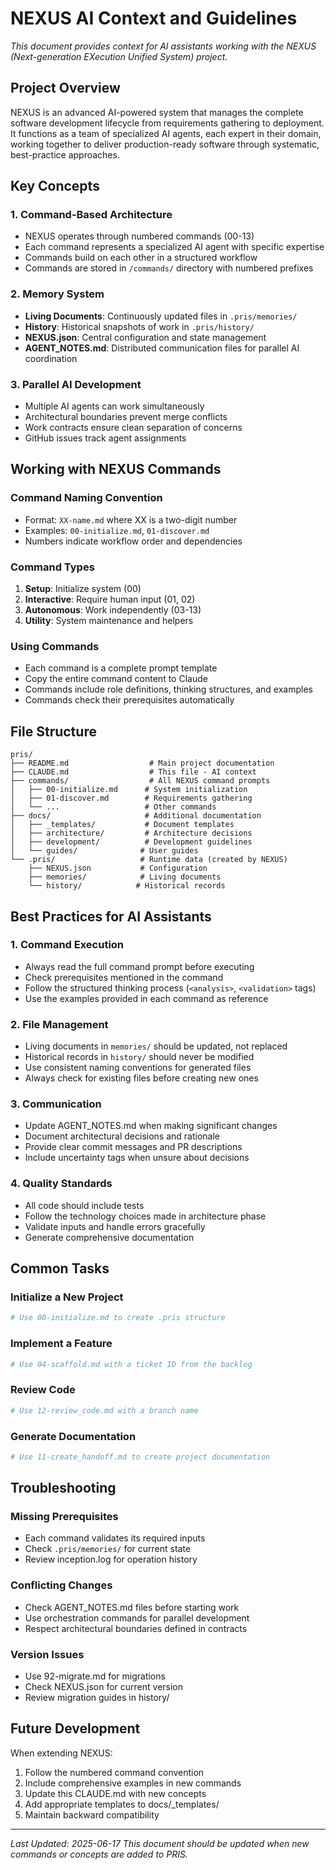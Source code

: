 # NEXUS AI Context and Guidelines

*This document provides context for AI assistants working with the NEXUS (Next-generation EXecution Unified System) project.*

## Project Overview

NEXUS is an advanced AI-powered system that manages the complete software development lifecycle from requirements gathering to deployment. It functions as a team of specialized AI agents, each expert in their domain, working together to deliver production-ready software through systematic, best-practice approaches.

## Key Concepts

### 1. Command-Based Architecture
- NEXUS operates through numbered commands (00-13)
- Each command represents a specialized AI agent with specific expertise
- Commands build on each other in a structured workflow
- Commands are stored in `/commands/` directory with numbered prefixes

### 2. Memory System
- **Living Documents**: Continuously updated files in `.pris/memories/`
- **History**: Historical snapshots of work in `.pris/history/`
- **NEXUS.json**: Central configuration and state management
- **AGENT_NOTES.md**: Distributed communication files for parallel AI coordination

### 3. Parallel AI Development
- Multiple AI agents can work simultaneously
- Architectural boundaries prevent merge conflicts
- Work contracts ensure clean separation of concerns
- GitHub issues track agent assignments

## Working with NEXUS Commands

### Command Naming Convention
- Format: `XX-name.md` where XX is a two-digit number
- Examples: `00-initialize.md`, `01-discover.md`
- Numbers indicate workflow order and dependencies

### Command Types
1. **Setup**: Initialize system (00)
2. **Interactive**: Require human input (01, 02)
3. **Autonomous**: Work independently (03-13)
4. **Utility**: System maintenance and helpers

### Using Commands
- Each command is a complete prompt template
- Copy the entire command content to Claude
- Commands include role definitions, thinking structures, and examples
- Commands check their prerequisites automatically

## File Structure

```
pris/
├── README.md                  # Main project documentation
├── CLAUDE.md                  # This file - AI context
├── commands/                  # All NEXUS command prompts
│   ├── 00-initialize.md      # System initialization
│   ├── 01-discover.md        # Requirements gathering
│   └── ...                   # Other commands
├── docs/                     # Additional documentation
│   ├── _templates/           # Document templates
│   ├── architecture/         # Architecture decisions
│   ├── development/          # Development guidelines
│   └── guides/              # User guides
└── .pris/                   # Runtime data (created by NEXUS)
    ├── NEXUS.json           # Configuration
    ├── memories/            # Living documents
    └── history/            # Historical records
```

## Best Practices for AI Assistants

### 1. Command Execution
- Always read the full command prompt before executing
- Check prerequisites mentioned in the command
- Follow the structured thinking process (`<analysis>`, `<validation>` tags)
- Use the examples provided in each command as reference

### 2. File Management
- Living documents in `memories/` should be updated, not replaced
- Historical records in `history/` should never be modified
- Use consistent naming conventions for generated files
- Always check for existing files before creating new ones

### 3. Communication
- Update AGENT_NOTES.md when making significant changes
- Document architectural decisions and rationale
- Provide clear commit messages and PR descriptions
- Include uncertainty tags when unsure about decisions

### 4. Quality Standards
- All code should include tests
- Follow the technology choices made in architecture phase
- Validate inputs and handle errors gracefully
- Generate comprehensive documentation

## Common Tasks

### Initialize a New Project
```bash
# Use 00-initialize.md to create .pris structure
```

### Implement a Feature
```bash
# Use 04-scaffold.md with a ticket ID from the backlog
```

### Review Code
```bash
# Use 12-review_code.md with a branch name
```

### Generate Documentation
```bash
# Use 11-create_handoff.md to create project documentation
```

## Troubleshooting

### Missing Prerequisites
- Each command validates its required inputs
- Check `.pris/memories/` for current state
- Review inception.log for operation history

### Conflicting Changes
- Check AGENT_NOTES.md files before starting work
- Use orchestration commands for parallel development
- Respect architectural boundaries defined in contracts

### Version Issues
- Use 92-migrate.md for migrations
- Check NEXUS.json for current version
- Review migration guides in history/

## Future Development

When extending NEXUS:
1. Follow the numbered command convention
2. Include comprehensive examples in new commands
3. Update this CLAUDE.md with new concepts
4. Add appropriate templates to docs/_templates/
5. Maintain backward compatibility

---

*Last Updated: 2025-06-17*
*This document should be updated when new commands or concepts are added to PRIS.*